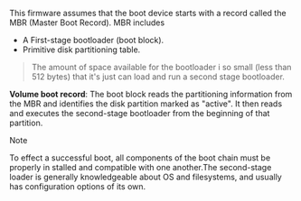 This firmware assumes that the boot device starts with a record called the MBR (Master Boot Record). MBR includes
- A First-stage bootloader (boot block).
- Primitive disk partitioning table.
> The amount of space available for the bootloader i so small (less than 512 bytes) that it's just can load and run a second stage bootloader.

**Volume boot record**: The boot block reads the partitioning information from the MBR and identifies the disk partition marked as "active". It then reads and executes the second-stage bootloader from the beginning of that partition.

>[!note]
>To effect a successful boot, all components of the boot chain must be properly in stalled and compatible with one another.The second-stage loader is generally knowledgeable about OS and filesystems, and usually has configuration options of its own.